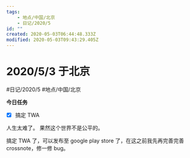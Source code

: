 ```yaml
---
tags:
    - 地点/中国/北京
    - 日记/2020/5
id: ""
created: 2020-05-03T06:44:48.333Z
modified: 2020-05-03T09:43:29.405Z
---
```

# 2020/5/3 于北京
#日记/2020/5 #地点/中国/北京 

**今日任务**
* [x] 搞定 TWA
<!-- @timer "date":"Sun May 03 2020 15:10:32 GMT+0800 (China Standard Time)" -->
人生太难了。
果然这个世界不是公平的。

<!-- @timer "date":"Sun May 03 2020 17:42:54 GMT+0800 (China Standard Time)" -->
搞定 TWA 了，可以发布至 google play store 了，在这之前我先再完善完善 crossnote，修一修 bug。

